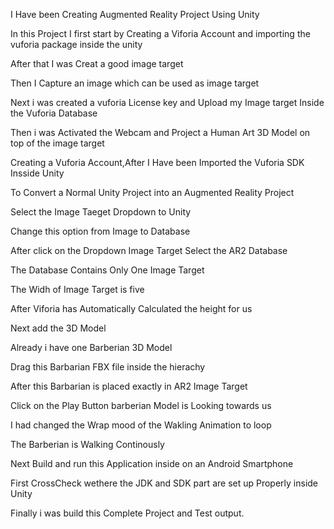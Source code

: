 I Have been Creating Augmented Reality Project Using Unity

In this Project I first start by Creating a Viforia Account and importing the vuforia package inside the unity

After that I was Creat a good image target 

Then I Capture an image which can be used as image target 

Next i was created a vuforia License key and Upload my Image target Inside the Vuforia Database

Then i was Activated the Webcam and Project a Human Art 3D Model on top of the image target 

Creating a Vuforia Account,After I Have been Imported the Vuforia SDK Insside Unity

To Convert a Normal Unity Project into an Augmented Reality Project

Select the Image Taeget Dropdown to Unity

Change this option from Image to Database

After click on the Dropdown Image Target Select the AR2 Database

The Database Contains Only One Image Target

The Widh of Image Target is five

After Viforia has Automatically Calculated the height for us

Next add the 3D Model 

Already i have one Barberian 3D Model 

Drag this Barbarian FBX file inside the  hierachy

After this Barbarian is placed exactly in AR2 Image Target

Click on the Play Button barberian Model is Looking towards us

I had changed the Wrap mood of the Wakling Animation to loop

The Barberian is Walking Continously

Next Build and run this Application inside on an Android Smartphone

First CrossCheck wethere the JDK and SDK part are set up Properly inside Unity

Finally i was build this Complete Project and Test output.
